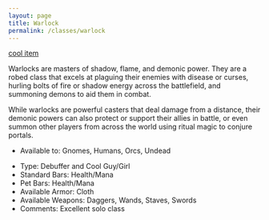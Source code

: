 ```yaml
---
layout: page
title: Warlock
permalink: /classes/warlock
---
```

[cool item](https://www.wowhead.com/item=31015)

Warlocks are masters of shadow, flame, and demonic power. They are a robed class that excels at plaguing their enemies with disease or curses, hurling bolts of fire or shadow energy across the battlefield, and summoning demons to aid them in combat. 

While warlocks are powerful casters that deal damage from a distance, their demonic powers can also protect or support their allies in battle, or even summon other players from across the world using ritual magic to conjure portals.
		
+ Available to: Gnomes, Humans, Orcs, Undead
- Type: Debuffer and Cool Guy/Girl
- Standard Bars: Health/Mana
- Pet Bars: Health/Mana
- Available Armor: Cloth
- Available Weapons:  Daggers,  Wands,  Staves,  Swords 
- Comments: Excellent solo class

